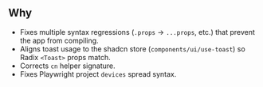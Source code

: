 ## Why

- Fixes multiple syntax regressions (`.props` → `...props`, etc.) that prevent the app from compiling.
- Aligns toast usage to the shadcn store (`components/ui/use-toast`) so Radix `<Toast>` props match.
- Corrects `cn` helper signature.
- Fixes Playwright project `devices` spread syntax.

